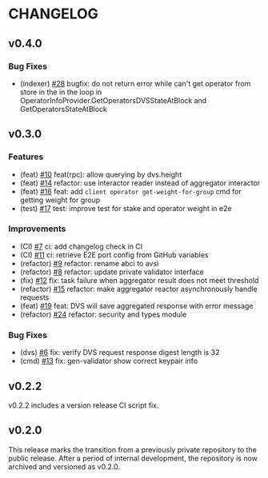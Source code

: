 # CHANGELOG

## v0.4.0

### Bug Fixes

- (indexer) [#28](https://github.com/0xPellNetwork/pelldvs/pull/28) bugfix: do not return error while can't get operator from store in the in the loop in OperatorInfoProvider.GetOperatorsDVSStateAtBlock and GetOperatorsStateAtBlock

## v0.3.0

### Features

- (feat) [#10](https://github.com/0xPellNetwork/pelldvs/pull/10) feat(rpc): allow querying by dvs.height
- (feat) [#14](https://github.com/0xPellNetwork/pelldvs/pull/14) refactor: use interactor reader instead of aggregator interactor
- (feat) [#16](https://github.com/0xPellNetwork/pelldvs/pull/16) feat: add `client operator get-weight-for-group` cmd for getting weight for group
- (test) [#17](https://github.com/0xPellNetwork/pelldvs/pull/17) test: improve test for stake and operator weight in e2e

### Improvements

- (CI) [#7](https://github.com/0xPellNetwork/pelldvs/pull/7) ci: add changelog check in CI
- (CI) [#11](https://github.com/0xPellNetwork/pelldvs/pull/11) ci: retrieve E2E port config from GitHub variables
- (refactor) [#9](https://github.com/0xPellNetwork/pelldvs/pull/9) refactor: rename abci to avsi
- (refactor) [#8](https://github.com/0xPellNetwork/pelldvs/pull/8) refactor: update private validator interface
- (fix) [#12](https://github.com/0xPellNetwork/pelldvs/pull/12) fix: task failure when aggregator result does not meet threshold
- (refactor) [#15](https://github.com/0xPellNetwork/pelldvs/pull/15) refactor: make aggregator reactor asynchronously handle requests
- (feat) [#19](https://github.com/0xPellNetwork/pelldvs/pull/19) feat: DVS will save aggregated response with error message
- (refactor) [#24](https://github.com/0xPellNetwork/pelldvs/pull/24) refactor: security and types module

### Bug Fixes

- (dvs) [#6](https://github.com/0xPellNetwork/pelldvs/pull/6) fix: verify DVS request response digest length is 32
- (cmd) [#13](https://github.com/0xPellNetwork/pelldvs/pull/13) fix: gen-validator show correct keypair info

## v0.2.2

v0.2.2 includes a version release CI script fix.

## v0.2.0

This release marks the transition from a previously private repository to the public release. After a period of internal development, the repository is now archived and versioned as v0.2.0.
